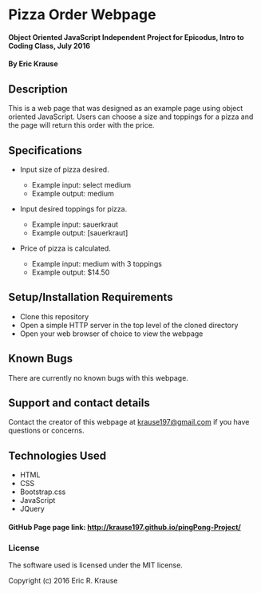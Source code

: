 # Pizza Order Webpage

#### Object Oriented JavaScript Independent Project for Epicodus, Intro to Coding Class, July 2016

#### By Eric Krause

## Description

This is a web page that was designed as an example page using object oriented JavaScript.  Users can choose a size and toppings for a pizza and the page will return this order with the price.   

## Specifications

* Input size of pizza desired.
  * Example input: select medium
  * Example output: medium

* Input desired toppings for pizza.
  * Example input: sauerkraut
  * Example output: [sauerkraut]

* Price of pizza is calculated.
  * Example input: medium with 3 toppings
  * Example output: $14.50


## Setup/Installation Requirements

* Clone this repository
* Open a simple HTTP server in the top level of the cloned directory
* Open your web browser of choice to view the webpage

## Known Bugs

There are currently no known bugs with this webpage.

## Support and contact details

Contact the creator of this webpage at krause197@gmail.com if you have questions or concerns.

## Technologies Used

* HTML
* CSS
* Bootstrap.css
* JavaScript
* JQuery

#### GitHub Page page link: http://krause197.github.io/pingPong-Project/

### License

The software used is licensed under the MIT license.

Copyright (c) 2016 Eric R. Krause
